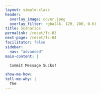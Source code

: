 ```yaml
---
layout: simple-class
header:
  overlay_image: cover.jpeg
  overlay_filter: rgba(46, 129, 200, 0.6)
title: Scenarios
permalink: /reset/fc-03
next-page: /reset/fc-04
facilitator: false
sidebar:
  nav: "advanced"
main-content: |  

  Commit Message Sucks!  

show-me-how:
tell-me-why: |
  The
---
```

